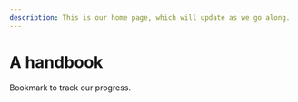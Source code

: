 ```yaml
---
description: This is our home page, which will update as we go along.
---
```


# A handbook

Bookmark to track our progress.
